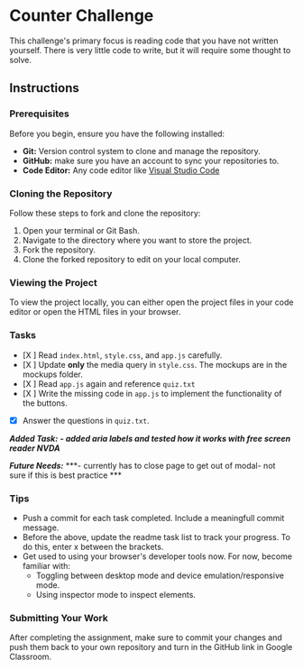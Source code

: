 # Counter Challenge

This challenge's primary focus is reading code that you have not written yourself. There is very little code to write, but it will require some thought to solve.

## Instructions

### Prerequisites

Before you begin, ensure you have the following installed:

- **Git:** Version control system to clone and manage the repository.
- **GitHub:** make sure you have an account to sync your repositories to.
- **Code Editor:** Any code editor like [Visual Studio Code](https://code.visualstudio.com/)

### Cloning the Repository

Follow these steps to fork and clone the repository:

1. Open your terminal or Git Bash.
2. Navigate to the directory where you want to store the project.
3. Fork the repository.
4. Clone the forked repository to edit on your local computer.

### Viewing the Project

To view the project locally, you can either open the project files in your code editor or open the HTML files in your browser.

### Tasks

- [X ] Read `index.html`, `style.css`, and `app.js` carefully.
- [X ] Update **only** the media query in `style.css`. The mockups are in the mockups folder.
- [X ] Read `app.js` again and reference `quiz.txt`
- [X ] Write the missing code in `app.js` to implement the functionality of the buttons.
- [x] Answer the questions in `quiz.txt`.

***Added Task:***
***- added aria labels and tested how it works with free screen reader NVDA***

***Future Needs:***
***- currently has to close page to get out of modal- not sure if this is best practice ***

### Tips

- Push a commit for each task completed. Include a meaningfull commit message.
- Before the above, update the readme task list to track your progress. To do this, enter x between the brackets.
- Get used to using your browser's developer tools now. For now, become familiar with:
  - Toggling between desktop mode and device emulation/responsive mode.
  - Using inspector mode to inspect elements.

### Submitting Your Work

After completing the assignment, make sure to commit your changes and push them back to your own repository and turn in the GitHub link in Google Classroom.
